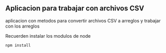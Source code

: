 ## Aplicacion para trabajar con archivos CSV

aplicacion con metodos para convertir archivos CSV a arreglos y trabajar con los arreglos

Recuerden instalar los modulos de node

```
npm install
```